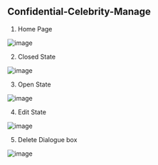 ##  Confidential-Celebrity-Manage



1. Home Page

![image](https://github.com/prathu21-star/Confidential-Celebrity-Manage/assets/91003319/51e17214-2e5c-4848-baad-68602a00ce3f)



2. Closed State

   
![image](https://github.com/prathu21-star/Confidential-Celebrity-Manage/assets/91003319/2fbecce0-dcd4-4a3f-8886-1f90d376c395)



3. Open State

   
![image](https://github.com/prathu21-star/Confidential-Celebrity-Manage/assets/91003319/76e1580f-e1b7-453e-b522-e0c29caabd6d)



4. Edit State

   
![image](https://github.com/prathu21-star/Confidential-Celebrity-Manage/assets/91003319/ee39f1fc-2f35-428a-905a-26a34517600b)




5. Delete Dialogue box

![image](https://github.com/prathu21-star/Confidential-Celebrity-Manage/assets/91003319/d6a76f35-9b08-40d9-93a3-4da9dc1fe51d)







